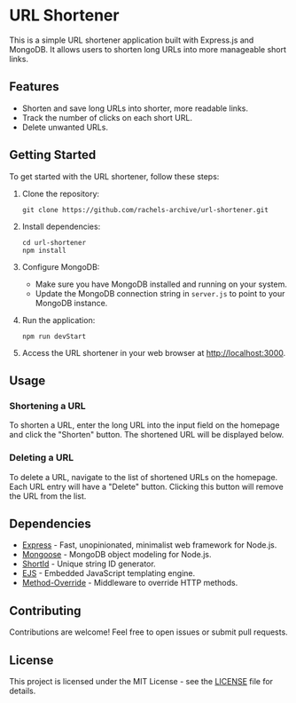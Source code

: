 # URL Shortener

This is a simple URL shortener application built with Express.js and MongoDB. It allows users to shorten long URLs into more manageable short links.

## Features

- Shorten and save long URLs into shorter, more readable links.
- Track the number of clicks on each short URL.
- Delete unwanted URLs.

## Getting Started

To get started with the URL shortener, follow these steps:

1. Clone the repository:

    ```
    git clone https://github.com/rachels-archive/url-shortener.git
    ```

2. Install dependencies:

    ```
    cd url-shortener
    npm install
    ```

3. Configure MongoDB:

    - Make sure you have MongoDB installed and running on your system.
    - Update the MongoDB connection string in `server.js` to point to your MongoDB instance.

4. Run the application:

    ```
    npm run devStart
    ```

5. Access the URL shortener in your web browser at [http://localhost:3000](http://localhost:3000).

## Usage

### Shortening a URL

To shorten a URL, enter the long URL into the input field on the homepage and click the "Shorten" button. The shortened URL will be displayed below.

### Deleting a URL

To delete a URL, navigate to the list of shortened URLs on the homepage. Each URL entry will have a "Delete" button. Clicking this button will remove the URL from the list.

## Dependencies

- [Express](https://expressjs.com/) - Fast, unopinionated, minimalist web framework for Node.js.
- [Mongoose](https://mongoosejs.com/) - MongoDB object modeling for Node.js.
- [ShortId](https://github.com/dylang/shortid) - Unique string ID generator.
- [EJS](https://ejs.co/) - Embedded JavaScript templating engine.
- [Method-Override](https://github.com/expressjs/method-override) - Middleware to override HTTP methods.

## Contributing

Contributions are welcome! Feel free to open issues or submit pull requests.

## License

This project is licensed under the MIT License - see the [LICENSE](LICENSE) file for details.
